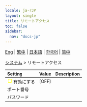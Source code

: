 ```yaml
---
locale: ja-rJP
layout: single
title: リモートアクセス
toc: false
sidebar:
  nav: "docs-jp"
---
```

[Eng](/dancexr/menu/2025.4/system/remote_access) | [繁中](/tw/dancexr/menu/2025.4/system/remote_access) | [日本語](/jp/dancexr/menu/2025.4/system/remote_access) | [한국어](/kr/dancexr/menu/2025.4/system/remote_access) | [简中](/zh/dancexr/menu/2025.4/system/remote_access)

[システム](../menu#システム) > リモートアクセス



| Setting | Value | Description |
| :--- | --- | :--- |
|<nobr><img src="/images/icon/ic_check_off.png" alt="check off icon"/> 有効にする</nobr>| [OFF] | 
|<nobr> ポート番号</nobr>|| 
|<nobr> パスワード</nobr>|| 
